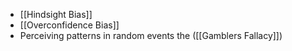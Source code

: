 
* [[Hindsight Bias]]
* [[Overconfidence Bias]]
* Perceiving patterns in random events the ([[Gamblers Fallacy]])